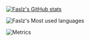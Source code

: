 [![Faslz's GitHub stats](https://github-readme-stats.vercel.app/api?username=faslz&show_icons=true)](https://github.com/faslz)

![Faslz's Most used languages](https://github-readme-stats.vercel.app/api/top-langs/?username=faslz&layout=compact&hide_border=true&langs_count=10)

![Metrics](https://metrics.lecoq.io/faslz?template=classic&config.timezone=Asia%2FShanghai)

<!---
FASLZ/FASLZ is a ✨ special ✨ repository because its `README.md` (this file) appears on your GitHub profile.
You can click the Preview link to take a look at your changes.
--->
